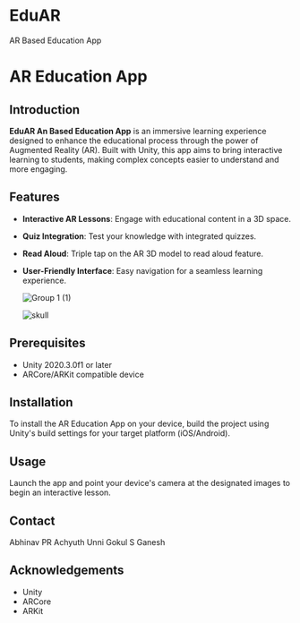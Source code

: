 # EduAR
AR Based Education App
# AR Education App

## Introduction
**EduAR An Based Education App** is an immersive learning experience designed to enhance the educational process through the power of Augmented Reality (AR). Built with Unity, this app aims to bring interactive learning to students, making complex concepts easier to understand and more engaging.

## Features
- **Interactive AR Lessons**: Engage with educational content in a 3D space.
- **Quiz Integration**: Test your knowledge with integrated quizzes.
- **Read Aloud**: Triple tap on the AR 3D model to read aloud feature.
- **User-Friendly Interface**: Easy navigation for a seamless learning experience.
  
  ![Group 1 (1)](https://github.com/AbhinavC10/EduAR/assets/135442606/8922ed5c-f04f-445b-88f0-23a92e713162)

  ![skull](https://github.com/AbhinavC10/EduAR/assets/135442606/9aea1029-9f47-4ddd-8b93-e9577d518193)

## Prerequisites
- Unity 2020.3.0f1 or later
- ARCore/ARKit compatible device

## Installation
To install the AR Education App on your device, build the project using Unity's build settings for your target platform (iOS/Android).

## Usage
Launch the app and point your device's camera at the designated images to begin an interactive lesson.

## Contact
Abhinav PR
Achyuth Unni
Gokul S Ganesh

## Acknowledgements
- Unity
- ARCore
- ARKit
